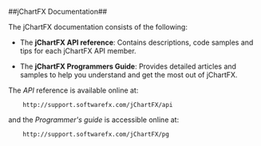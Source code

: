 
##jChartFX Documentation##



The jChartFX documentation consists of the following:

- The **jChartFX API reference**: Contains descriptions, code samples and tips for each jChartFX API member.

- The **jChartFX Programmers Guide**: Provides detailed articles and samples to help you understand and get the most out of jChartFX.

The *API* reference is available online at:


		http://support.softwarefx.com/jChartFX/api

and the *Programmer's guide* is accessible online at:

		http://support.softwarefx.com/jChartFX/pg

